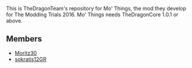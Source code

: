 This is TheDragonTeam's repository for Mo' Things, the mod they develop for The Modding Trials 2016. Mo' Things needs TheDragonCore 1.0.1 or above.

Members
-------
* [Moritz30](https://github.com/Moritz30)
* [sokratis12GR](https://github.com/sokratis12GR)
